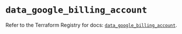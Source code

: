 # `data_google_billing_account`

Refer to the Terraform Registry for docs: [`data_google_billing_account`](https://registry.terraform.io/providers/hashicorp/google/6.12.0/docs/data-sources/billing_account).

